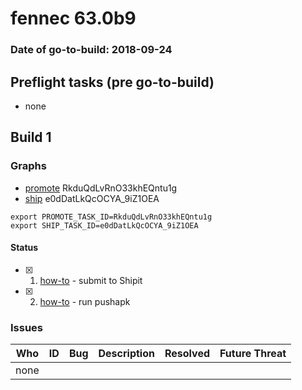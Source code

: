 # fennec 63.0b9

### Date of go-to-build: 2018-09-24

## Preflight tasks (pre go-to-build)
- none

## Build 1  

### Graphs
* [promote](https://tools.taskcluster.net/push-inspector/#/RkduQdLvRnO33khEQntu1g) RkduQdLvRnO33khEQntu1g
* [ship](https://tools.taskcluster.net/push-inspector/#/e0dDatLkQcOCYA_9iZ1OEA) e0dDatLkQcOCYA_9iZ1OEA
```
export PROMOTE_TASK_ID=RkduQdLvRnO33khEQntu1g
export SHIP_TASK_ID=e0dDatLkQcOCYA_9iZ1OEA
```


#### Status
- [x] 1.  [how-to](https://wiki.mozilla.org/Release:Release_Automation_on_Mercurial:Starting_a_Release#Submit_to_Ship_It)  - submit to Shipit
- [x] 2.  [how-to](https://github.com/mozilla-releng/releasewarrior-2.0/blob/master/docs/release-promotion/mobile/howto.md)  - run pushapk

### Issues
| Who                 | ID               | Bug                                                                 | Description                | Resolved                | Future Threat                |
| ------------------- | ---------------- | ------------------------------------------------------------------- | -------------------------- | ----------------------- | ---------------------------- |
| none | | | | | |

